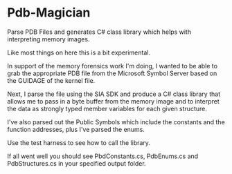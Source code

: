 # Pdb-Magician
Parse PDB Files and generates C# class library which helps with interpreting memory images.

Like most things on here this is a bit experimental.

In support of the memory forensics work I'm doing, I wanted to be able to grab the appropriate PDB file
from the Microsoft Symbol Server based on the GUIDAGE of the kernel file.

Next, I parse the file using the SIA SDK and produce a C# class library that allows me
to pass in a byte buffer from the memory image and to interpret the data as strongly typed
member variables for each given structure.

I've also parsed out the Public Symbols which include the constants and the function addresses, 
plus I've parsed the enums.

Use the test harness to see how to call the library.

If all went well you should see PbdConstants.cs, PdbEnums.cs and PdbStructures.cs in your
specified output folder.

